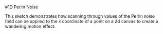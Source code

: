 #1D Perlin Noise

This sketch demonstrates how scanning through values of the Perlin noise field can be applied to the x coordinate of a point on a 2d canvas to create a wandering motion effect. 